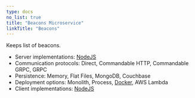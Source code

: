 ```yaml
---
type: docs
no_list: true
title: "Beacons Microservice"
linkTitle: "Beacons" 
---
```


Keeps list of beacons.

- Server implementations: [NodeJS](https://github.com/pip-services-iot/pip-services-beacons-node)
- Communication protocols: Direct, Commandable HTTP, Commandable GRPC, GRPC
- Persistence: Memory, Flat Files, MongoDB, Couchbase
- Deployment options: Monolith, Process, [Docker](https://hub.docker.com/u/pipdevs), AWS Lambda
- Client implementations: [NodeJS](https://github.com/pip-services-iot/pip-clients-beacons-node)